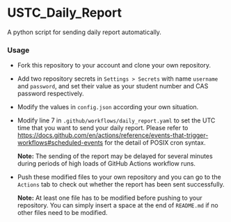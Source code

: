 # USTC_Daily_Report
A python script for sending daily report automatically.



### Usage

- Fork this repository to your account and clone your own repository.

- Add two repository secrets in `Settings > Secrets` with name `username` and `password`, and set their value as your student number and CAS password respectively.

- Modify the values in `config.json` according your own situation.

- Modify line 7 in `.github/workflows/daily_report.yaml` to set the UTC time that you want to send your daily report. Please refer to https://docs.github.com/en/actions/reference/events-that-trigger-workflows#scheduled-events for the detail of POSIX cron syntax. 

  **Note:** The sending of the report may be delayed for several minutes during periods of high loads of GitHub Actions workflow runs.

- Push these modified files to your own repository and you can go to the `Actions` tab to check out whether the report has been sent successfully.

  **Note:** At least one file has to be modified before pushing to your repository. You can simply insert a space at the end of `README.md` if no other files need to be modified.

